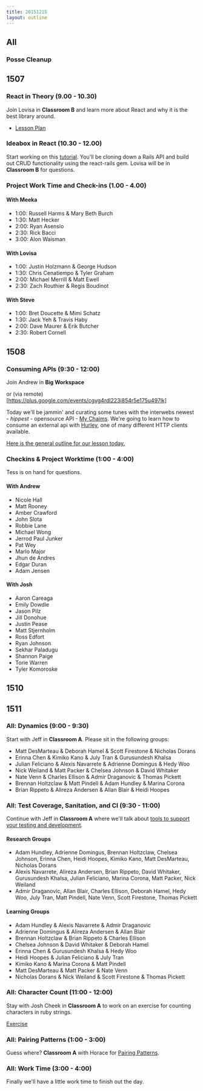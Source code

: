 ```yaml
---
title: 20151215
layout: outline
---
```


## All

### Posse Cleanup

## 1507

### React in Theory (9.00 - 10.30)

Join Lovisa in **Classroom B** and learn more about React and why it is the best library around.

- [Lesson Plan](https://github.com/turingschool/lesson_plans/blob/master/ruby_04-apis_and_scalability/react_in_theory.markdown)

### Ideabox in React (10.30 - 12.00)

Start working on this [tutorial](http://github.com/applegrain/creact). You'll be cloning down a Rails API and build out CRUD functionality using the react-rails gem. Lovisa will be in **Classroom B** for questions.

### Project Work Time and Check-ins (1.00 - 4.00)

#### With Meeka

* 1:00: Russell Harms & Mary Beth Burch
* 1:30: Matt Hecker
* 2:00: Ryan Asensio
* 2:30: Rick Bacci
* 3:00: Alon Waisman

#### With Lovisa

* 1:00: Justin Holzmann & George Hudson
* 1:30: Chris Cenatiempo & Tyler Graham
* 2:00: Michael Merrill & Matt Ewell
* 2:30: Zach Routhier & Regis Boudinot

#### With Steve

* 1:00: Bret Doucette & Mimi Schatz
* 1:30: Jack Yeh & Travis Haby
* 2:00: Dave Maurer & Erik Butcher
* 2:30: Robert Cornell

## 1508

### Consuming APIs (9:30 - 12:00)

Join Andrew in **Big Workspace**

or (via remote)[https://plus.google.com/events/cgvg4rdl223i854r5e175u497lk]

Today we'll be jammin' and curating some tunes with the interwebs newest - _hippest_ - opensource API - [My Chaims](http://my-chaims.herokuapp.com). We're going to learn how to consume an external api with [Hurley](https://github.com/lostisland/hurley), one of many different HTTP clients available.

[Here is the general outline for our lesson today.](https://github.com/turingschool/lesson_plans/blob/master/ruby_03-professional_rails_applications/consuming_an_api.md)

### Checkins & Project Worktime (1:00 - 4:00)

Tess is on hand for questions.

#### With Andrew

* Nicole Hall
* Matt Rooney
* Amber Crawford
* John Slota
* Robbie Lane
* Michael Wong
* Jerrod Paul Junker
* Pat Wey
* Marlo Major
* Jhun de Andres
* Edgar Duran
* Adam Jensen

#### With Josh

* Aaron Careaga
* Emily Dowdle
* Jason Pilz
* Jill Donohue
* Justin Pease
* Matt Stjernholm
* Ross Edfort
* Ryan Johnson
* Sekhar Paladugu
* Shannon Paige
* Torie Warren
* Tyler Komoroske

## 1510

## 1511

### All: Dynamics (9:00 - 9:30)

Start with Jeff in **Classroom A**. Please sit in the following groups:

* Matt DesMarteau & Deborah Hamel & Scott Firestone & Nicholas Dorans
* Erinna Chen & Kimiko Kano & July Tran & Gurusundesh Khalsa
* Julian Feliciano & Alexis Navarrete & Adrienne Domingus & Hedy Woo
* Nick Weiland & Matt Packer & Chelsea Johnson & David Whitaker
* Nate Venn & Charles Ellison & Admir Draganovic & Thomas Pickett
* Brennan Holtzclaw & Matt Pindell & Adam Hundley & Marina Corona
* Brian Rippeto & Alireza Andersen & Allan Blair & Heidi Hoopes

### All: Test Coverage, Sanitation, and CI (9:30 - 11:00)

Continue with Jeff in **Classroom A** where we'll talk about [tools to support your testing and development](https://github.com/turingschool/lesson_plans/blob/master/ruby_01-object_oriented_programming_with_ruby/test_coverage_sanitation_and_ci.markdown).

#### Research Groups

* Adam Hundley, Adrienne Domingus, Brennan Holtzclaw, Chelsea Johnson, Erinna Chen, Heidi Hoopes, Kimiko Kano, Matt DesMarteau, Nicholas Dorans
* Alexis Navarrete, Alireza Andersen, Brian Rippeto, David Whitaker, Gurusundesh Khalsa, Julian Feliciano, Marina Corona, Matt Packer, Nick Weiland
* Admir Draganovic, Allan Blair, Charles Ellison, Deborah Hamel, Hedy Woo, July Tran, Matt Pindell, Nate Venn, Scott Firestone, Thomas Pickett

#### Learning Groups

* Adam Hundley & Alexis Navarrete & Admir Draganovic
* Adrienne Domingus & Alireza Andersen & Allan Blair
* Brennan Holtzclaw & Brian Rippeto & Charles Ellison
* Chelsea Johnson & David Whitaker & Deborah Hamel
* Erinna Chen & Gurusundesh Khalsa & Hedy Woo
* Heidi Hoopes & Julian Feliciano & July Tran
* Kimiko Kano & Marina Corona & Matt Pindell
* Matt DesMarteau & Matt Packer & Nate Venn
* Nicholas Dorans & Nick Weiland & Scott Firestone & Thomas Pickett

### All: Character Count (11:00 - 12:00)

Stay with Josh Cheek in **Classroom A** to work on
an exercise for counting characters in ruby strings.

[Exercise](https://github.com/turingschool/challenges/blob/master/character_count.markdown)

### All: Pairing Patterns (1:00 - 3:00)

Guess where? **Classroom A** with Horace for [Pairing Patterns](https://github.com/turingschool/lesson_plans/blob/master/ruby_01-object_oriented_programming_with_ruby/pairing_patterns.markdown).

### All: Work Time (3:00 - 4:00)

Finally we'll have a little work time to finish out the day.
